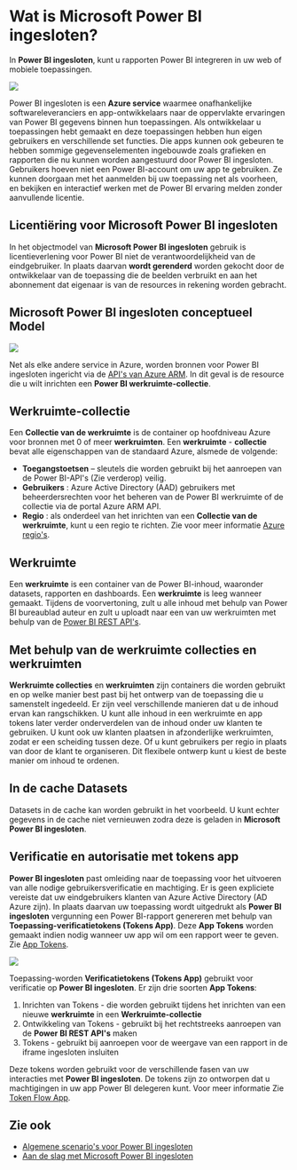 <properties
   pageTitle="Wat is Microsoft Power BI ingesloten?"
   description="Power BI ingesloten kunt u rapporten Power BI integreren in uw web of mobiele toepassingen, zodat u niet hoeft te maken van aangepaste oplossingen om gegevens voor uw gebruikers"
   services="power-bi-embedded"
   documentationCenter=""
   authors="guyinacube"
   manager="erikre"
   editor=""
   tags=""/>
<tags
   ms.service="power-bi-embedded"
   ms.devlang="NA"
   ms.topic="article"
   ms.tgt_pltfrm="NA"
   ms.workload="powerbi"
   ms.date="10/04/2016"
   ms.author="asaxton"/>

# <a name="what-is-microsoft-power-bi-embedded"></a>Wat is Microsoft Power BI ingesloten?

In **Power BI ingesloten**, kunt u rapporten Power BI integreren in uw web of mobiele toepassingen.

![](media\powerbi-embedded-whats-is\what-is.png)

Power BI ingesloten is een **Azure service** waarmee onafhankelijke softwareleveranciers en app-ontwikkelaars naar de oppervlakte ervaringen van Power BI gegevens binnen hun toepassingen. Als ontwikkelaar u toepassingen hebt gemaakt en deze toepassingen hebben hun eigen gebruikers en verschillende set functies. Die apps kunnen ook gebeuren te hebben sommige gegevenselementen ingebouwde zoals grafieken en rapporten die nu kunnen worden aangestuurd door Power BI ingesloten. Gebruikers hoeven niet een Power BI-account om uw app te gebruiken. Ze kunnen doorgaan met het aanmelden bij uw toepassing net als voorheen, en bekijken en interactief werken met de Power BI ervaring melden zonder aanvullende licentie.

## <a name="licensing-for-microsoft-power-bi-embedded"></a>Licentiëring voor Microsoft Power BI ingesloten

In het objectmodel van **Microsoft Power BI ingesloten** gebruik is licentieverlening voor Power BI niet de verantwoordelijkheid van de eindgebruiker.  In plaats daarvan **wordt gerenderd** worden gekocht door de ontwikkelaar van de toepassing die de beelden verbruikt en aan het abonnement dat eigenaar is van de resources in rekening worden gebracht.

## <a name="microsoft-power-bi-embedded-conceptual-model"></a>Microsoft Power BI ingesloten conceptueel Model

![](media\powerbi-embedded-whats-is\model.png)

Net als elke andere service in Azure, worden bronnen voor Power BI ingesloten ingericht via de [API's van Azure ARM](https://msdn.microsoft.com/library/mt712306.aspx). In dit geval is de resource die u wilt inrichten een **Power BI werkruimte-collectie**.

## <a name="workspace-collection"></a>Werkruimte-collectie

Een **Collectie van de werkruimte** is de container op hoofdniveau Azure voor bronnen met 0 of meer **werkruimten**.  Een **werkruimte** - **collectie** bevat alle eigenschappen van de standaard Azure, alsmede de volgende:

-   **Toegangstoetsen** – sleutels die worden gebruikt bij het aanroepen van de Power BI-API's (Zie verderop) veilig.
-   **Gebruikers** : Azure Active Directory (AAD) gebruikers met beheerdersrechten voor het beheren van de Power BI werkruimte of de collectie via de portal Azure ARM API.
-   **Regio** : als onderdeel van het inrichten van een **Collectie van de werkruimte**, kunt u een regio te richten. Zie voor meer informatie [Azure regio's](https://azure.microsoft.com/regions/).

## <a name="workspace"></a>Werkruimte

Een **werkruimte** is een container van de Power BI-inhoud, waaronder datasets, rapporten en dashboards. Een **werkruimte** is leeg wanneer gemaakt. Tijdens de voorvertoning, zult u alle inhoud met behulp van Power BI bureaublad auteur en zult u uploadt naar een van uw werkruimten met behulp van de [Power BI REST API's](http://docs.powerbi.apiary.io/reference).

## <a name="using-workspace-collections-and-workspaces"></a>Met behulp van de werkruimte collecties en werkruimten
**Werkruimte collecties** en **werkruimten** zijn containers die worden gebruikt en op welke manier best past bij het ontwerp van de toepassing die u samenstelt ingedeeld. Er zijn veel verschillende manieren dat u de inhoud ervan kan rangschikken. U kunt alle inhoud in een werkruimte en app tokens later verder onderverdelen van de inhoud onder uw klanten te gebruiken. U kunt ook uw klanten plaatsen in afzonderlijke werkruimten, zodat er een scheiding tussen deze. Of u kunt gebruikers per regio in plaats van door de klant te organiseren. Dit flexibele ontwerp kunt u kiest de beste manier om inhoud te ordenen.

## <a name="cached-datasets"></a>In de cache Datasets

Datasets in de cache kan worden gebruikt in het voorbeeld.  U kunt echter gegevens in de cache niet vernieuwen zodra deze is geladen in **Microsoft Power BI ingesloten**.

## <a name="authentication-and-authorization-with-app-tokens"></a>Verificatie en autorisatie met tokens app

**Power BI ingesloten** past omleiding naar de toepassing voor het uitvoeren van alle nodige gebruikersverificatie en machtiging. Er is geen expliciete vereiste dat uw eindgebruikers klanten van Azure Active Directory (AD Azure zijn).  In plaats daarvan uw toepassing wordt uitgedrukt als **Power BI ingesloten** vergunning een Power BI-rapport genereren met behulp van **Toepassing-verificatietokens (Tokens App)**.  Deze **App Tokens** worden gemaakt indien nodig wanneer uw app wil om een rapport weer te geven.  Zie [App Tokens](power-bi-embedded-get-started-sample.md#key-flow).

![](media\powerbi-embedded-whats-is\app-tokens.png)

Toepassing-worden **Verificatietokens (Tokens App)** gebruikt voor verificatie op **Power BI ingesloten**.  Er zijn drie soorten **App Tokens**:

1.  Inrichten van Tokens - die worden gebruikt tijdens het inrichten van een nieuwe **werkruimte** in een **Werkruimte-collectie**
2.  Ontwikkeling van Tokens - gebruikt bij het rechtstreeks aanroepen van de **Power BI REST API's** maken
3.  Tokens - gebruikt bij aanroepen voor de weergave van een rapport in de iframe ingesloten insluiten

Deze tokens worden gebruikt voor de verschillende fasen van uw interacties met **Power BI ingesloten**.  De tokens zijn zo ontworpen dat u machtigingen in uw app Power BI delegeren kunt. Voor meer informatie Zie [Token Flow App](power-bi-embedded-app-token-flow.md).

## <a name="see-also"></a>Zie ook
- [Algemene scenario's voor Power BI ingesloten](power-bi-embedded-scenarios.md)
- [Aan de slag met Microsoft Power BI ingesloten](power-bi-embedded-get-started.md)
